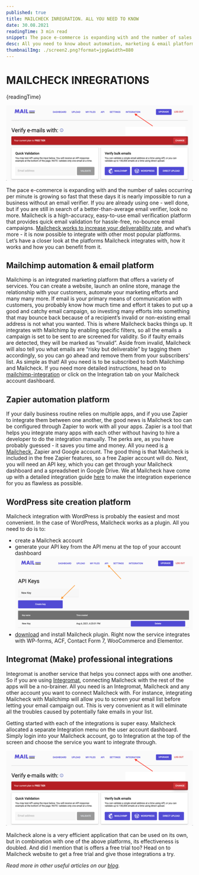 ```yaml
---
published: true
title: MAILCHECK INREGRATION. ALL YOU NEED TO KNOW
date: 30.08.2021
readingTime: 3 min read
snippet: The pace e-commerce is expanding with and the number of sales occurring per minute is growing so fast that these days it is nearly impossible to run a business without an email verifier. If you are already using one - well done, but if you are still in search of a better-than-average email verifier, look no more.
desc: All you need to know about automation, marketing & email platforms. Mailcheck integrations with Mailchimp, WordPress and others.
thumbnailImg: ./screen2.png?format=jpg&width=880
---
```


# MAILCHECK INREGRATIONS

{readingTime}

![mailcheck integration](./screen2.png?format=webp;jpg;png;avif&srcset&width=880)

The pace e-commerce is expanding with and the number of sales occurring per minute is growing so fast that these days it is nearly impossible to run a business without an email verifier. If you are already using one - well done, but if you are still in search of a better-than-average email verifier, look no more. Mailcheck is a high-accuracy, easy-to-use email verification platform that provides quick email validation for hassle-free, no-bounce email campaigns. [Mailcheck works to increase your deliverability rate](/blog/x-ways-increase-emails-deliverability), and what’s more - it is now possible to integrate with other most popular platforms. Let’s have a closer look at the platforms Mailcheck integrates with, how it works and how you can benefit from it.

## Mailchimp automation & email platform

Mailchimp is an integrated marketing platform that offers a variety of services. You can create a website, launch an online store, manage the relationship with your customers, automate your marketing efforts and many many more. If email is your primary means of communication with customers, you probably know how much time and effort it takes to put up a good and catchy email campaign, so investing many efforts into something that may bounce back because of a recipient’s invalid or non-existing email address is not what you wanted. This is where Mailcheck backs things up. It integrates with Mailchimp by enabling specific filters, so all the emails a campaign is set to be sent to are screened for validity. So if faulty emails are detected, they will be marked as “invalid”. Aside from invalid, Mailcheck will also tell you what emails are “risky but deliverable” by tagging them accordingly, so you can go ahead and remove them from your subscribers' list. As simple as that! All you need is to be subscribed to both Mailchimp and Mailcheck. If you need more detailed instructions, head on to [mailchimp-integration](/mailchimp-integration) or click on the Integration tab on your Mailcheck account dashboard.

## Zapier automation platform

If your daily business routine relies on multiple apps, and if you use Zapier to integrate them between one another, the good news is Mailcheck too can be configured through Zapier to work with all your apps. Zapier is a tool that helps you integrate many apps with each other without having to hire a developer to do the integration manually. The perks are, as you have probably guessed - it saves you time and money. All you need is [a Mailcheck](/blog/how-mailcheck-can-help-your-business), Zapier and Google account. The good thing is that Mailcheck is included in the free Zapier features, so a free Zapier account will do. Next, you will need an API key, which you can get through your Mailcheck dashboard and a spreadsheet in Google Drive. We at Mailcheck have come up with a detailed integration guide [here](/zapier-integration) to make the integration experience for you as flawless as possible.

## WordPress site creation platform

Mailcheck integration with WordPress is probably the easiest and most convenient. In the case of WordPress, Mailcheck works as a plugin. All you need to do is to:

- create a Mailcheck account
- generate your API key from the API menu at the top of your account dashboard
  ![mailcheck account dashboard](./screen1.png?format=webp;jpg;png;avif&srcset&width=880)
- [download](https://mailcheck.co/l/wp) and install Mailcheck plugin.
  Right now the service integrates with WP-forms, ACF, Contact Form 7, WooCommerce and Elementor.

## Integromat (Make) professional integrations

Integromat is another service that helps you connect apps with one another. So if you are using [Integromat](/integromat-integration), connecting Mailcheck with the rest of the apps will be a no-brainer. All you need is an Integromat, Mailcheck and any other account you want to connect Mailcheck with. For instance, integrating Mailcheck with Mailchimp will allow you to screen your email list before letting your email campaign out. This is very convenient as it will eliminate all the troubles caused by potentially fake emails in your list.

Getting started with each of the integrations is super easy. Mailcheck allocated a separate Integration menu on the user account dashboard. Simply login into your Mailcheck account, go to Integration at the top of the screen and choose the service you want to integrate through.

![mailcheck integration](./screen2.png?format=webp;jpg;png;avif&srcset&width=880)

Mailcheck alone is a very efficient application that can be used on its own, but in combination with one of the above platforms, its effectiveness is doubled. And did I mention that is offers a free trial too? Head on to Mailcheck website to get a free trial and give those integrations a try.

*Read more in other useful articles on our [blog](/blog).*